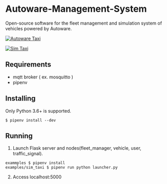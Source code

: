 # Autoware-Management-System
Open-source software for the fleet management and simulation system of vehicles powered by Autoware.

[![Autoware Taxi](http://drive.google.com/uc?export=view&id=1liFH9UgKBOVA7zZDmJQhCUcoCYG2eDEs)](https://drive.google.com/file/d/1wLBVNnebWPo6zA8Bcraoo0q2_lMYRAVx/view)

[![Sim Taxi](http://drive.google.com/uc?export=view&id=1j_DvBoJ1yivr1UzUhhRdUCUPadhdL9rf)](https://drive.google.com/open?id=1tFfS3x77OTAZ2zB2cgNi74JiX2px8N__)

## Requirements

- mqtt broker ( ex. mosquitto )
- pipenv

## Installing

Only Python 3.6+ is supported.

```terminal
$ pipenv install --dev
```

## Running

1. Launch Flask server and nodes(fleet_manager, vehicle, user, traffic_signal).

```terminal
exammples $ pipenv install
examples/sim_taxi $ pipenv run python launcher.py
```

2. Access localhost:5000
